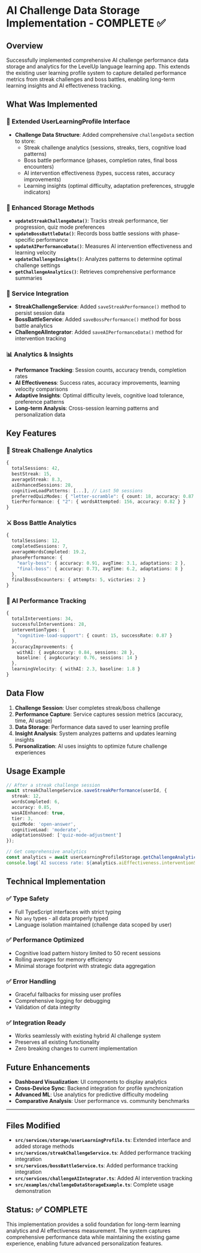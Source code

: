# AI Challenge Data Storage Implementation - COMPLETE ✅

## Overview

Successfully implemented comprehensive AI challenge performance data storage and analytics for the LevelUp language learning app. This extends the existing user learning profile system to capture detailed performance metrics from streak challenges and boss battles, enabling long-term learning insights and AI effectiveness tracking.

## What Was Implemented

### 🔧 Extended UserLearningProfile Interface
- **Challenge Data Structure**: Added comprehensive `challengeData` section to store:
  - Streak challenge analytics (sessions, streaks, tiers, cognitive load patterns)
  - Boss battle performance (phases, completion rates, final boss encounters)
  - AI intervention effectiveness (types, success rates, accuracy improvements)
  - Learning insights (optimal difficulty, adaptation preferences, struggle indicators)

### 💾 Enhanced Storage Methods
- **`updateStreakChallengeData()`**: Tracks streak performance, tier progression, quiz mode preferences
- **`updateBossBattleData()`**: Records boss battle sessions with phase-specific performance
- **`updateAIPerformanceData()`**: Measures AI intervention effectiveness and learning velocity
- **`updateChallengeInsights()`**: Analyzes patterns to determine optimal challenge settings
- **`getChallengeAnalytics()`**: Retrieves comprehensive performance summaries

### 🔗 Service Integration
- **StreakChallengeService**: Added `saveStreakPerformance()` method to persist session data
- **BossBattleService**: Added `saveBossPerformance()` method for boss battle analytics
- **ChallengeAIIntegrator**: Added `saveAIPerformanceData()` method for intervention tracking

### 📊 Analytics & Insights
- **Performance Tracking**: Session counts, accuracy trends, completion rates
- **AI Effectiveness**: Success rates, accuracy improvements, learning velocity comparisons
- **Adaptive Insights**: Optimal difficulty levels, cognitive load tolerance, preference patterns
- **Long-term Analysis**: Cross-session learning patterns and personalization data

## Key Features

### 🎯 Streak Challenge Analytics
```typescript
{
  totalSessions: 42,
  bestStreak: 15,
  averageStreak: 8.3,
  aiEnhancedSessions: 28,
  cognitiveLoadPatterns: [...], // Last 50 sessions
  preferredQuizModes: { "letter-scramble": { count: 18, accuracy: 0.87 } },
  tierPerformance: { "2": { wordsAttempted: 156, accuracy: 0.82 } }
}
```

### ⚔️ Boss Battle Analytics
```typescript
{
  totalSessions: 12,
  completedSessions: 7,
  averageWordsCompleted: 19.2,
  phasePerformance: {
    "early-boss": { accuracy: 0.91, avgTime: 3.1, adaptations: 2 },
    "final-boss": { accuracy: 0.73, avgTime: 6.2, adaptations: 8 }
  },
  finalBossEncounters: { attempts: 5, victories: 2 }
}
```

### 🤖 AI Performance Tracking
```typescript
{
  totalInterventions: 34,
  successfulInterventions: 28,
  interventionTypes: {
    "cognitive-load-support": { count: 15, successRate: 0.87 }
  },
  accuracyImprovements: {
    withAI: { avgAccuracy: 0.84, sessions: 28 },
    baseline: { avgAccuracy: 0.76, sessions: 14 }
  },
  learningVelocity: { withAI: 2.3, baseline: 1.8 }
}
```

## Data Flow

1. **Challenge Session**: User completes streak/boss challenge
2. **Performance Capture**: Service captures session metrics (accuracy, time, AI usage)
3. **Data Storage**: Performance data saved to user learning profile
4. **Insight Analysis**: System analyzes patterns and updates learning insights
5. **Personalization**: AI uses insights to optimize future challenge experiences

## Usage Example

```typescript
// After a streak challenge session
await streakChallengeService.saveStreakPerformance(userId, {
  streak: 12,
  wordsCompleted: 6,
  accuracy: 0.85,
  wasAIEnhanced: true,
  tier: 3,
  quizMode: 'open-answer',
  cognitiveLoad: 'moderate',
  adaptationsUsed: ['quiz-mode-adjustment']
});

// Get comprehensive analytics
const analytics = await userLearningProfileStorage.getChallengeAnalytics(userId);
console.log(`AI success rate: ${analytics.aiEffectiveness.interventionSuccessRate}%`);
```

## Technical Implementation

### ✅ Type Safety
- Full TypeScript interfaces with strict typing
- No `any` types - all data properly typed
- Language isolation maintained (challenge data scoped by user)

### ✅ Performance Optimized
- Cognitive load pattern history limited to 50 recent sessions
- Rolling averages for memory efficiency
- Minimal storage footprint with strategic data aggregation

### ✅ Error Handling
- Graceful fallbacks for missing user profiles
- Comprehensive logging for debugging
- Validation of data integrity

### ✅ Integration Ready
- Works seamlessly with existing hybrid AI challenge system
- Preserves all existing functionality
- Zero breaking changes to current implementation

## Future Enhancements

- **Dashboard Visualization**: UI components to display analytics
- **Cross-Device Sync**: Backend integration for profile synchronization
- **Advanced ML**: Use analytics for predictive difficulty modeling
- **Comparative Analysis**: User performance vs. community benchmarks

---

## Files Modified

- **`src/services/storage/userLearningProfile.ts`**: Extended interface and added storage methods
- **`src/services/streakChallengeService.ts`**: Added performance tracking integration
- **`src/services/bossBattleService.ts`**: Added performance tracking integration  
- **`src/services/challengeAIIntegrator.ts`**: Added AI intervention tracking
- **`src/examples/challengeDataStorageExample.ts`**: Complete usage demonstration

## Status: ✅ COMPLETE

This implementation provides a solid foundation for long-term learning analytics and AI effectiveness measurement. The system captures comprehensive performance data while maintaining the existing game experience, enabling future advanced personalization features.